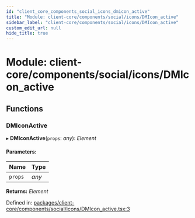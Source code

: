 ```yaml
---
id: "client_core_components_social_icons_dmicon_active"
title: "Module: client-core/components/social/icons/DMIcon_active"
sidebar_label: "client-core/components/social/icons/DMIcon_active"
custom_edit_url: null
hide_title: true
---
```


# Module: client-core/components/social/icons/DMIcon\_active

## Functions

### DMIconActive

▸ **DMIconActive**(`props`: *any*): *Element*

#### Parameters:

Name | Type |
:------ | :------ |
`props` | *any* |

**Returns:** *Element*

Defined in: [packages/client-core/components/social/icons/DMIcon_active.tsx:3](https://github.com/xr3ngine/xr3ngine/blob/9d253dc38/packages/client-core/components/social/icons/DMIcon_active.tsx#L3)
